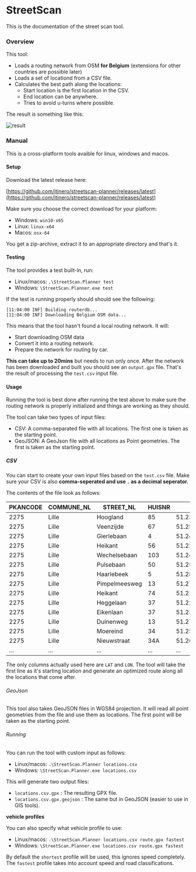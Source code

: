 StreetScan
==========

This is the documentation of the street scan tool.

### Overview

This tool:

- Loads a routing network from OSM **for Belgium** (extensions for other countries are possible later)
- Loads a set of locationd from a CSV file.
- Calculates the best path along the locations:
  - Start location is the first location in the CSV.
  - End location can be anywhere.
  - Tries to avoid u-turns where possible.

The result is something like this:

![result](result-wechelderzande.png "Resulting route")

### Manual

This is a cross-platform tools avaible for linux, windows and macos.

#### Setup

Download the latest release here:

[https://github.com/itinero/streetscan-planner/releases/latest](https://github.com/itinero/streetscan-planner/releases/latest)

Make sure you choose the correct download for your platform: 

- Windows: `win10-x65`
- Linux: `linux-x64`
- Macos: `osx-64` 

You get a zip-archive, extract it to an appropriate directory and that's it.

#### Testing

The tool provides a test built-in, run:

- Linux/macos: `.\StreetScan.Planner test`
- Windows: `\StreetScan.Planner.exe test`

If the test is running properly should should see the following:

```
[11:04:00 INF] Building routerdb...
[11:04:00 INF] Downloading Belgium OSM data...
```

This means that the tool hasn't found a local routing network. It will:

- Start downloading OSM data
- Convert it into a routing network.
- Prepare the network for routing by car.

**This can take up to 20mins** but needs to run only once. After the network has been downloaded and built you should see an `output.gpx` file. That's the result of processing the `test.csv` input file.

#### Usage

Running the tool is best done after running the test above to make sure the routing network is properly initialized and things are working as they should. 

The tool can take two types of input files:

- CSV: A comma-separated file with all locations. The first one is taken as the starting point.
- GeoJSON: A GeoJson file with all locations as Point geometries. The first is taken as the starting point.

##### CSV

You can start to create your own input files based on the `test.csv` file. Make sure your CSV is also **comma-seperated and use `.` as a decimal seperator.**

The contents of the file look as follows:

| PKANCODE | COMMUNE_NL | STREET_NL     | HUISNR | LAT           | LON           | 
|----------|------------|---------------|--------|---------------|---------------| 
| 2275     | Lille      | Hoogland      | 85     | 51.2341358125 | 4.83612817117 | 
| 2275     | Lille      | Veenzijde     | 67     | 51.2567636838 | 4.8643172579  | 
| 2275     | Lille      | Gierlebaan    | 4      | 51.2418882157 | 4.82365010831 | 
| 2275     | Lille      | Heikant       | 56     | 51.2296450078 | 4.82798452585 | 
| 2275     | Lille      | Wechelsebaan  | 103    | 51.2497172183 | 4.81676969177 | 
| 2275     | Lille      | Pulsebaan     | 50     | 51.2599269332 | 4.7840406854  | 
| 2275     | Lille      | Haarlebeek    | 5      | 51.2839904513 | 4.83032583221 | 
| 2275     | Lille      | Pimpelmeesweg | 13     | 51.2764403901 | 4.79575669058 | 
| 2275     | Lille      | Heikant       | 74     | 51.2292322544 | 4.82638707063 | 
| 2275     | Lille      | Heggelaan     | 37     | 51.2229807573 | 4.83371775485 | 
| 2275     | Lille      | Eikenlaan     | 37     | 51.2388269374 | 4.83036302955 | 
| 2275     | Lille      | Duinenweg     | 13     | 51.2794449074 | 4.79585938234 | 
| 2275     | Lille      | Moereind      | 34     | 51.2564997812 | 4.79495926373 | 
| 2275     | Lille      | Nieuwstraat   | 34A    | 51.2619512316 | 4.79206247836 | 
| ...      | ...        | ...           | ...    | ...           | ...           | 

The only columns actually used here are `LAT` and `LON`. The tool will take the first line as it's starting location and generate an optimized route along all the locations that come after.

###### GeoJson

This tool also takes GeoJSON files in WGS84 projection. It will read all point geometries from the file and use them as locations. The first point will be taken as the starting point.

###### Running

You can run the tool with custom input as follows:

- Linux/macos: `.\StreetScan.Planner locations.csv`
- Windows: `\StreetScan.Planner.exe locations.csv`

This will generate two output files:

- `locations.csv.gpx` : The resulting GPX file.
- `locations.csv.gpx.geojson` : The same but in GeoJSON (easier to use in GIS tools).

**vehicle profiles**

You can also specify what vehicle profile to use:

- Linux/macos: `.\StreetScan.Planner locations.csv route.gpx fastest`
- Windows: `\StreetScan.Planner.exe locations.csv route.gpx fastest`

By default the `shortest` profile will be used, this ignores speed completely. The `fastest` profile takes into account speed and road classifications.
